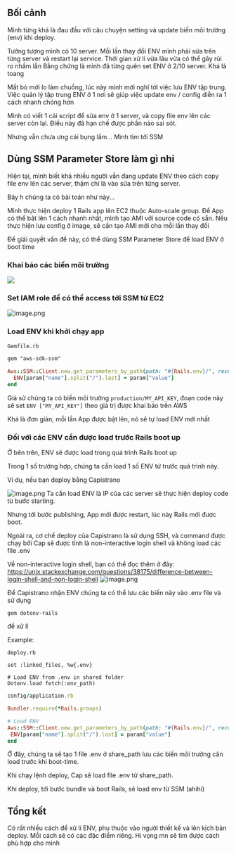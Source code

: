 ## Bối cảnh
Mình từng khá là đau đầu với câu chuyện setting và update biến môi trường (env) khi deploy.

Tưởng tượng mình có 10 server. Mỗi lần thay đổi ENV mình phải sửa trên từng server và restart lại service. Thời gian xử lí vừa lâu vừa có thể gây rủi ro nhầm lẫn
Bằng chứng là mình đã từng quên set ENV ở 2/10 server. Khá là toang

Mất bò mới lo làm chuồng, lúc này mình mới nghĩ tới việc lưu ENV tập trung. Việc quản lý tập trung ENV ở 1 nơi sẽ giúp việc update env / config diễn ra 1 cách nhanh chóng hơn 

Mình có viết 1 cái script để sửa env ở 1 server, và copy file env lên các server còn lại.
Điều này đã hạn chế được phần nào sai sót.

Nhưng vẫn chưa ưng cái bụng lắm... Mình tìm tới SSM

## Dùng SSM Parameter Store làm gì nhỉ
Hiện tại, mình biết khá nhiều người vẫn đang update ENV theo cách copy file env lên các server, thậm chí là vào sửa trên từng server. 

Bây h chúng ta có bài toán như này... 

Mình thực hiện deploy 1 Rails app lên EC2 thuộc Auto-scale group.
Để App có thể bât lên 1 cách nhanh nhất, mình tạo AMI với source code có sẵn.
Nếu thực hiện lưu config ở image, sẽ cần tạo AMI mới cho mỗi lần thay đổi 

Để giải quyết vấn đề này, có thể dùng SSM Parameter Store để load ENV ở boot time 

### Khai báo các biến môi trường
![](https://support.clearcloud.co.uk/hc/article_attachments/360040958271/aws-systems-manager-parameter-store.png)
### Set IAM role để có thể access tới SSM từ EC2
![image.png](https://images.viblo.asia/6ef68237-41f4-4861-b552-0b599c2d139d.png)

### Load ENV khi khởi chạy app 
```html
Gemfile.rb

gem "aws-sdk-ssm"
```

```ruby
Aws::SSM::Client.new.get_parameters_by_path(path: "#{Rails.env}/", recursive: true, with_decryption: true).parameters.each do |param|
  ENV[param["name"].split("/").last] = param["value"]
end
```
Giả sử chúng ta có biến môi trường  `production/MY_API_KEY`, 
đoạn code này sẽ set `ENV ["MY_API_KEY"]` theo giá trị được khai báo trên AWS

Khá là đơn giản, mỗi lần App được bật lên, nó sẽ tự load ENV mới nhất 

### Đối với các ENV cần được load trước Rails boot up
Ở bên trên, ENV sẽ được load trong quá trình Rails boot up

Trong 1 số trường hợp, chúng ta cần load 1 số ENV từ trước quá trình này.  

Ví dụ, nếu bạn deploy bằng Capistrano

![image.png](https://images.viblo.asia/d18a6b96-55ad-4a2d-8691-d488f6652a51.png)
 Ta cần load ENV là IP của các server sẽ thực hiện deploy code từ bước starting.

 Nhưng tới bước publishing, App mới được restart, lúc này Rails mới được boot.

 Ngoài ra, cơ chế deploy của Capistrano là sử dụng SSH, và command được chạy bởi Cap sẽ được tính là non-interactive login shell và không load các file .env

 Về non-interactive login shell, bạn có thể đọc thêm ở đây: https://unix.stackexchange.com/questions/38175/difference-between-login-shell-and-non-login-shell
 ![image.png](https://images.viblo.asia/d092804b-880c-475f-a8b7-79ac8b3337c3.png)

 Để Capistrano nhận ENV chúng ta có thể lưu các biến này vào .env file và sử dụng 
 ```
 gem dotenv-rails
 ```
 để xử lí

 Example:

 ```
 deploy.rb

 set :linked_files, %w{.env}

# Load ENV from .env in shared folder
Dotenv.load fetch(:env_path)
 ```
 ```ruby
 config/application.rb

 Bundler.require(*Rails.groups)

# Load ENV
Aws::SSM::Client.new.get_parameters_by_path(path: "#{Rails.env}/", recursive: true, with_decryption: true).parameters.each do |param|
  ENV[param["name"].split("/").last] = param["value"]
end
```
 Ở đây, chúng ta sẽ tạo 1 file .env ở share_path lưu các biến môi trường cân load trước khi boot-time. 

 Khi chạy lệnh deploy, Cap sẽ load file .env từ share_path.

 Khi deploy, tới bước bundle và boot Rails, sẽ load env từ SSM 
 (ahihi)

 ## Tổng kết
 Có rất nhiều cách để xử lí ENV, phụ thuộc vào người thiết kế và lên kịch bản deploy. Mỗi cách sẽ có các đặc điểm riêng. Hi vọng mn sẽ tìm được cách phù hợp cho mình